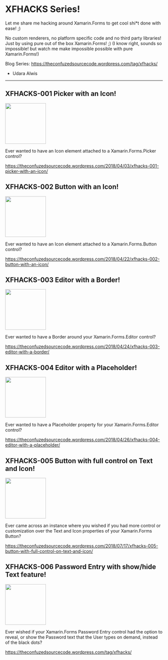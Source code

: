 XFHACKS Series!
==============

Let me share me hacking around Xamarin.Forms to get cool shi*t done with ease! ;) 

No custom renderers, no platform specific code and no third party libraries! Just by using pure out of the box Xamarin.Forms! ;) 
(I know right, sounds so impossible! but watch me make impossible possible with pure Xamarin.Forms!)

Blog Series: https://theconfuzedsourcecode.wordpress.com/tag/xfhacks/

- Udara Alwis
- - - -

XFHACKS-001 Picker with an Icon!
---------------

<img src="https://github.com/UdaraAlwis/Xamarin-Playground/blob/master/XFHacks/screenshots/XFHACKS-001 .png"  height="130" /> 

Ever wanted to have an Icon element attached to a Xamarin.Forms.Picker control? 

https://theconfuzedsourcecode.wordpress.com/2018/04/03/xfhacks-001-picker-with-an-icon/

XFHACKS-002 Button with an Icon!
---------------

<img src="https://github.com/UdaraAlwis/Xamarin-Playground/blob/master/XFHacks/screenshots/XFHACKS-002 .png"  height="130" /> 

Ever wanted to have an Icon element attached to a Xamarin.Forms.Button control? 

https://theconfuzedsourcecode.wordpress.com/2018/04/22/xfhacks-002-button-with-an-icon/

XFHACKS-003 Editor with a Border!
---------------

<img src="https://github.com/UdaraAlwis/Xamarin-Playground/blob/master/XFHacks/screenshots/XFHACKS-003 .png"  height="130" /> 

Ever wanted to have a Border around your Xamarin.Forms.Editor control? 

https://theconfuzedsourcecode.wordpress.com/2018/04/24/xfhacks-003-editor-with-a-border/

XFHACKS-004 Editor with a Placeholder!
---------------

<img src="https://github.com/UdaraAlwis/Xamarin-Playground/blob/master/XFHacks/screenshots/XFHACKS-004 .png"  height="130" /> 

Ever wanted to have a Placeholder property for your Xamarin.Forms.Editor control?

https://theconfuzedsourcecode.wordpress.com/2018/04/26/xfhacks-004-editor-with-a-placeholder/

XFHACKS-005 Button with full control on Text and Icon!
---------------

<img src="https://github.com/UdaraAlwis/Xamarin-Playground/blob/master/XFHacks/screenshots/XFHACKS-005 .png"  height="130" /> 

Ever came across an instance where you wished if you had more control or customization over the Text and Icon properties of your Xamarin.Forms Button?

https://theconfuzedsourcecode.wordpress.com/2018/07/17/xfhacks-005-button-with-full-control-on-text-and-icon/

XFHACKS-006 Password Entry with show/hide Text feature! 
---------------

<img src="https://github.com/UdaraAlwis/Xamarin-Playground/blob/master/XFHacks/screenshots/XFHACKS-006 .png"  height="130" /> 

Ever wished if your Xamarin.Forms Password Entry control had the option to reveal, or show the Password text that the User types on demand, instead of the black dots? 

https://theconfuzedsourcecode.wordpress.com/tag/xfhacks/
